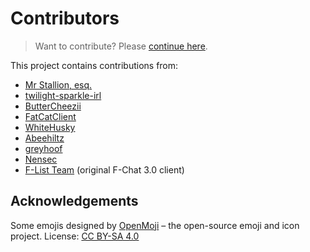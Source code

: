 # Contributors

> Want to contribute? Please [continue here](https://github.com/hearmeneigh/fchat-rising/wiki/Contributions).

This project contains contributions from:

* [Mr Stallion, esq.](https://github.com/hearmeneigh)
* [twilight-sparkle-irl](https://github.com/twilight-sparkle-irl)
* [ButterCheezii](https://github.com/ButterCheezii)
* [FatCatClient](https://github.com/FatCatClient)
* [WhiteHusky](https://github.com/WhiteHusky)
* [Abeehiltz](https://github.com/Abeehiltz)
* [greyhoof](https://github.com/greyhoof)
* [Nensec](https://github.com/Nensec)
* [F-List Team](https://github.com/f-list) (original F-Chat 3.0 client)


## Acknowledgements
Some emojis designed by [OpenMoji](https://openmoji.org/) – the open-source emoji and icon project. License: [CC BY-SA 4.0](https://creativecommons.org/licenses/by-sa/4.0/#)


